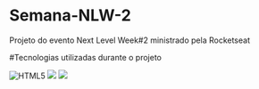 # Semana-NLW-2
Projeto do evento Next Level Week#2 ministrado pela Rocketseat

#Tecnologias utilizadas durante o projeto
 
<img src="https://img.icons8.com/color/48/000000/html-5.png" title="HTML5" p = "HTML5" />
<img src="https://img.icons8.com/color/48/000000/css3.png"/>
<img src="https://img.icons8.com/color/48/000000/javascript.png"/> 


